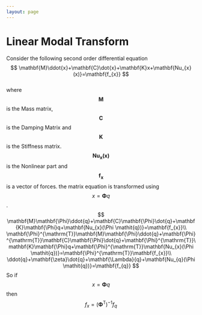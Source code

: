 ```yaml
---
layout: page
---
```

# Linear Modal Transform
Consider the following second order differential equation  
$$
\mathbf{M}\ddot{x}+\mathbf{C}\dot{x}+\mathbf{K}x+\mathbf{Nu_{x}(x)}=\mathbf{f_{x}}  
$$  
where $$\mathbf{M}$$ is the Mass matrix, $$\mathbf{C}$$ is the Damping Matrix and $$\mathbf{K}$$ is the Stiffness matrix.  
$$\mathbf{Nu_{x}(x)}$$ is the Nonlinear part and $$\mathbf{f_{x}}$$ is a vector of forces.
the matrix equation is transformed using $$x=\mathbf{\Phi} q$$.
$$
\mathbf{M}\mathbf{\Phi}\ddot{q}+\mathbf{C}\mathbf{\Phi}\dot{q}+\mathbf{K}\mathbf{\Phi}q+\mathbf{Nu_{x}(\Phi \mathit{q})}=\mathbf{f_{x}}\\
\mathbf{\Phi}^{\mathrm{T}}\mathbf{M}\mathbf{\Phi}\ddot{q}+\mathbf{\Phi}^{\mathrm{T}}\mathbf{C}\mathbf{\Phi}\dot{q}+\mathbf{\Phi}^{\mathrm{T}}\mathbf{K}\mathbf{\Phi}q+\mathbf{\Phi}^{\mathrm{T}}\mathbf{Nu_{x}(\Phi \mathit{q})}=\mathbf{\Phi}^{\mathrm{T}}\mathbf{f_{x}}\\
\ddot{q}+\mathbf{\zeta}\dot{q}+\mathbf{\Lambda}{q}+\mathbf{Nu_{q}(\Phi \mathit{q})}=\mathbf{f_{q}}
$$
So if 
$$
x=\mathbf{\Phi} q
$$
then 
$$
f_{x}={(\mathbf{\Phi}^{\mathrm{T}})}^{-1}f_{q}
$$
